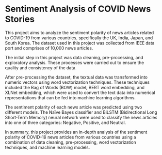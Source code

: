 # Sentiment Analysis of COVID News Stories

This project aims to analyze the sentiment polarity of news articles related to COVID-19 from various countries, specifically the UK, India, Japan, and South Korea. The dataset used in this project was collected from IEEE data port and comprises of 10,000 news articles.

The initial step in this project was data cleaning, pre-processing, and exploratory analysis. These processes were carried out to ensure the quality and consistency of the data.

After pre-processing the dataset, the textual data was transformed into numeric vectors using word vectorization techniques. These techniques included the Bag of Words (BOW) model, BERT word embedding, and XLNet embedding, which were used to convert the text data into numerical representations that can be fed into machine learning algorithms.

The sentiment polarity of each news article was predicted using two different models. The Naïve Bayes classifier and BiLSTM (Bidirectional Long Short-Term Memory) neural network were used to classify the news articles into one of three categories: Negative, Positive, and Neutral.

In summary, this project provides an in-depth analysis of the sentiment polarity of COVID-19 news articles from various countries using a combination of data cleaning, pre-processing, word vectorization techniques, and machine learning models.
